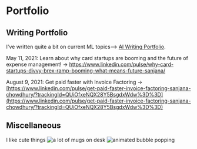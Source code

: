 # Portfolio
## Writing Portfolio
I've written quite a bit on current ML topics--> [AI Writing Portfolio](https://sanjananana.github.io/files/pdfs/AI%20Writing%20Portfolio.pdf). 


May 11, 2021: Learn about why card startups are booming and the future of expense management! -> [https://www.linkedin.com/pulse/why-card-startups-divvy-brex-ramp-booming-what-means-future-sanjana/ ](https://www.linkedin.com/pulse/why-card-startups-divvy-brex-ramp-booming-what-means-future-sanjana/)

August 9, 2021: Get paid faster with Invoice Factoring -> [https://www.linkedin.com/pulse/get-paid-faster-invoice-factoring-sanjana-chowdhury/?trackingId=QUiOfxeNQX28Y5BsgdxWdw%3D%3D](https://www.linkedin.com/pulse/get-paid-faster-invoice-factoring-sanjana-chowdhury/?trackingId=QUiOfxeNQX28Y5BsgdxWdw%3D%3D)
## Miscellaneous
I like cute things
![a lot of mugs on desk](https://sanjananana.github.io/files/media/alotofmugs.jpg)
![animated bubble popping](https://sanjananana.github.io/files/media/bubble.gif)



